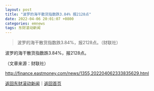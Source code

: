 ```yaml
---
layout: post
title: "波罗的海干散货指数跌3.84% 报2128点"
date: 2022-04-06 20:01:07 +0800
categories: emnews
tags: 东财滚动新闻
---
```

> 波罗的海干散货指数跌3.84%，报2128点。（财联社）

<p>波罗的海干散货指数跌3.84%，报2128点。</p><p class="em_media">（文章来源：财联社）</p>

<http://finance.eastmoney.com/news/1355,202204062333835629.html>

[返回东财滚动新闻](//finews.withounder.com/emnews/)｜[返回首页](//finews.withounder.com/)